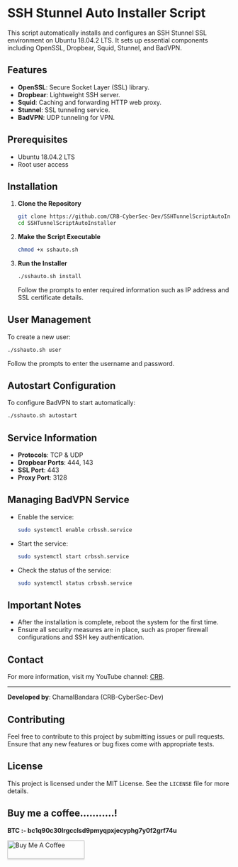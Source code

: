 # SSH Stunnel Auto Installer Script

This script automatically installs and configures an SSH Stunnel SSL environment on Ubuntu 18.04.2 LTS. It sets up essential components including OpenSSL, Dropbear, Squid, Stunnel, and BadVPN.

## Features

- **OpenSSL**: Secure Socket Layer (SSL) library.
- **Dropbear**: Lightweight SSH server.
- **Squid**: Caching and forwarding HTTP web proxy.
- **Stunnel**: SSL tunneling service.
- **BadVPN**: UDP tunneling for VPN.

## Prerequisites

- Ubuntu 18.04.2 LTS
- Root user access

## Installation

1. **Clone the Repository**

   ```sh
   git clone https://github.com/CRB-CyberSec-Dev/SSHTunnelScriptAutoInstaller.git
   cd SSHTunnelScriptAutoInstaller
   ```

2. **Make the Script Executable**

   ```sh
   chmod +x sshauto.sh
   ```

3. **Run the Installer**

   ```sh
   ./sshauto.sh install
   ```

   Follow the prompts to enter required information such as IP address and SSL certificate details.

## User Management

To create a new user:

```sh
./sshauto.sh user
```

Follow the prompts to enter the username and password.

## Autostart Configuration

To configure BadVPN to start automatically:

```sh
./sshauto.sh autostart
```

## Service Information

- **Protocols**: TCP & UDP
- **Dropbear Ports**: 444, 143
- **SSL Port**: 443
- **Proxy Port**: 3128

## Managing BadVPN Service

- Enable the service:

  ```sh
  sudo systemctl enable crbssh.service
  ```

- Start the service:

  ```sh
  sudo systemctl start crbssh.service
  ```

- Check the status of the service:

  ```sh
  sudo systemctl status crbssh.service
  ```

## Important Notes

- After the installation is complete, reboot the system for the first time.
- Ensure all security measures are in place, such as proper firewall configurations and SSH key authentication.

## Contact

For more information, visit my YouTube channel: [CRB](http://www.youtube.com/@crbchamalbandara).

---

**Developed by**: ChamalBandara (CRB-CyberSec-Dev)

## Contributing

Feel free to contribute to this project by submitting issues or pull requests. Ensure that any new features or bug fixes come with appropriate tests.

## License

This project is licensed under the MIT License. See the `LICENSE` file for more details.

## Buy me a coffee...........!

**BTC :- bc1q90c30lrgcclsd9pmyqpxjecyphg7y0f2grf74u**

<a href="#" target="_blank"><img src="https://www.buymeacoffee.com/assets/img/custom_images/orange_img.png" alt="Buy Me A Coffee" style="height: 41px !important;width: 174px !important;box-shadow: 0px 3px 2px 0px rgba(190, 190, 190, 0.5) !important;-webkit-box-shadow: 0px 3px 2px 0px rgba(190, 190, 190, 0.5) !important;" ></a>


